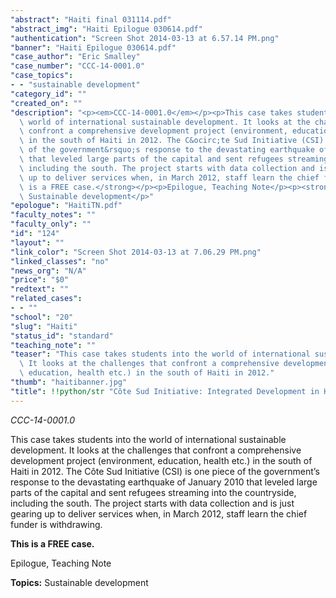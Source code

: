 ```yaml
---
"abstract": "Haiti final 031114.pdf"
"abstract_img": "Haiti Epilogue 030614.pdf"
"authentication": "Screen Shot 2014-03-13 at 6.57.14 PM.png"
"banner": "Haiti Epilogue 030614.pdf"
"case_author": "Eric Smalley"
"case_number": "CCC-14-0001.0"
"case_topics":
- - "sustainable development"
"category_id": ""
"created_on": ""
"description": "<p><em>CCC-14-0001.0</em></p><p>This case takes students into the\
  \ world of international sustainable development. It looks at the challenges that\
  \ confront a comprehensive development project (environment, education, health etc.)\
  \ in the south of Haiti in 2012. The C&ocirc;te Sud Initiative (CSI) is one piece\
  \ of the government&rsquo;s response to the devastating earthquake of January 2010\
  \ that leveled large parts of the capital and sent refugees streaming into the countryside,\
  \ including the south. The project starts with data collection and is just gearing\
  \ up to deliver services when, in March 2012, staff learn the chief funder is withdrawing.</p><p><strong>This\
  \ is a FREE case.</strong></p><p>Epilogue, Teaching Note</p><p><strong>Topics:</strong>\
  \ Sustainable development</p>"
"epologue": "HaitiTN.pdf"
"faculty_notes": ""
"faculty_only": ""
"id": "124"
"layout": ""
"link_color": "Screen Shot 2014-03-13 at 7.06.29 PM.png"
"linked_classes": "no"
"news_org": "N/A"
"price": "$0"
"redtext": ""
"related_cases":
- - ""
"school": "20"
"slug": "Haiti"
"status_id": "standard"
"teaching_note": ""
"teaser": "This case takes students into the world of international sustainable development.\
  \ It looks at the challenges that confront a comprehensive development project (environment,\
  \ education, health etc.) in the south of Haiti in 2012."
"thumb": "haitibanner.jpg"
"title": !!python/str "Côte Sud Initiative: Integrated Development in Haiti"
---
```

<p><em>CCC-14-0001.0</em></p><p>This case takes students into the world of international sustainable development. It looks at the challenges that confront a comprehensive development project (environment, education, health etc.) in the south of Haiti in 2012. The C&ocirc;te Sud Initiative (CSI) is one piece of the government&rsquo;s response to the devastating earthquake of January 2010 that leveled large parts of the capital and sent refugees streaming into the countryside, including the south. The project starts with data collection and is just gearing up to deliver services when, in March 2012, staff learn the chief funder is withdrawing.</p><p><strong>This is a FREE case.</strong></p><p>Epilogue, Teaching Note</p><p><strong>Topics:</strong> Sustainable development</p>
